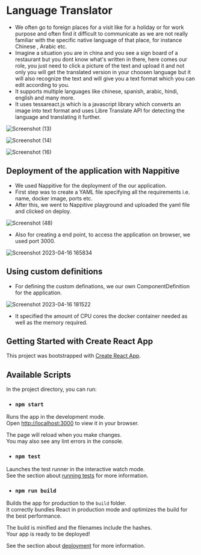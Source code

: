 # Language Translator

- We often go to foreign places for a visit like for a holiday or for work purpose and often find it difficult to communicate as we are not really familiar with the specific native language of that place, for instance Chinese , Arabic etc.
- Imagine a situation you are in china and you see a sign board of a restaurant but you dont know what's written in there, here comes our role, you just need to click a picture of the text and upload it and not only you will get the translated version in your choosen language but it will also recognize the text and will give you a text format which you can edit according to you.
- It supports multiple languages like chinese, spanish, arabic, hindi, english and many more.
- It uses tessareact.js which is a javascript library which converts an image into text format and uses Libre Translate API for detecting the language and translating it further.

![Screenshot (13)](https://user-images.githubusercontent.com/90816300/148645352-8dff69d9-836e-438c-b6d5-91aa2e04397b.png) <br>

![Screenshot (14)](https://user-images.githubusercontent.com/90816300/148645358-63670a54-607b-4bd7-b2fa-9741c594181f.png) <br>

![Screenshot (16)](https://user-images.githubusercontent.com/90816300/148645361-a6d2fae9-e918-422f-95b4-a60320e49a84.png) <br>



## Deployment of the application with Nappitive

- We used Nappitive for the deployment of the our application.
- First step was to create a YAML file specifying all the requirements i.e. name, docker image, ports etc.
- After this, we went to Nappitive playground and uploaded the yaml file and clicked on deploy. <br>

![Screenshot (48)](https://user-images.githubusercontent.com/84350895/232312998-d815777b-062d-404b-bb03-58b5a4e9d758.png)

- Also for creating a end point, to access the application on browser, we used port 3000.

![Screenshot 2023-04-16 165834](https://user-images.githubusercontent.com/84350895/232313038-e81ad2c9-8425-4894-b1b8-0168d9315e8a.png)


## Using custom definitions


- For defining the custom definations, we our own ComponentDefinition for the application. <br>

![Screenshot 2023-04-16 181522](https://user-images.githubusercontent.com/84350895/232313130-ad4233bd-2c09-4284-80a7-4ccab92705f4.png)

- It specified the amount of CPU cores the docker container needed as well as the memory required.

## Getting Started with Create React App

This project was bootstrapped with [Create React App](https://github.com/facebook/create-react-app).


## Available Scripts

In the project directory, you can run:

- ### `npm start`

Runs the app in the development mode.\
Open [http://localhost:3000](http://localhost:3000) to view it in your browser.

The page will reload when you make changes.\
You may also see any lint errors in the console.

- ### `npm test`

Launches the test runner in the interactive watch mode.\
See the section about [running tests](https://facebook.github.io/create-react-app/docs/running-tests) for more information.

- ### `npm run build`

Builds the app for production to the `build` folder.\
It correctly bundles React in production mode and optimizes the build for the best performance.

The build is minified and the filenames include the hashes.\
Your app is ready to be deployed!

See the section about [deployment](https://facebook.github.io/create-react-app/docs/deployment) for more information.

